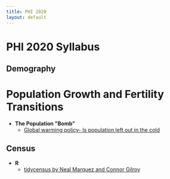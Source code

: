 ```yaml
---
title: PHI 2020
layout: default
---
```


# PHI 2020 Syllabus

## Demography

# Population Growth and Fertility Transitions

 * **The Population "Bomb"** 
    * [Global warming policy- Is
population left out in the cold](https://jlgodwin.github.io/PHI-2020/Readings/BongaartsONeill2018.pdf)


## Census

 * **R**
   * [tidycensus by Neal Marquez and Connor Gilroy](https://jlgodwin.github.io/PHI-2020/Tutorials/tidycensus-tutorial.rmd)

